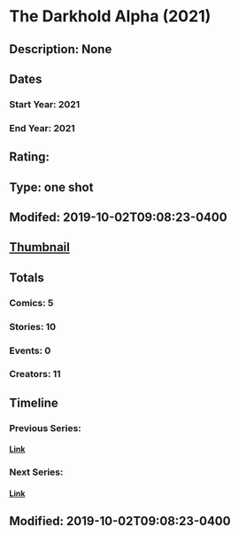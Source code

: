 # The Darkhold Alpha (2021)
## Description: None
## Dates
### Start Year: 2021
### End Year: 2021
## Rating: 
## Type: one shot
## Modifed: 2019-10-02T09:08:23-0400
## [Thumbnail](http://i.annihil.us/u/prod/marvel/i/mg/b/40/image_not_available.jpg)
## Totals
### Comics: 5
### Stories: 10
### Events: 0
### Creators: 11
## Timeline
### Previous Series: 
#### [Link]()
### Next Series: 
#### [Link]()
## Modified: 2019-10-02T09:08:23-0400